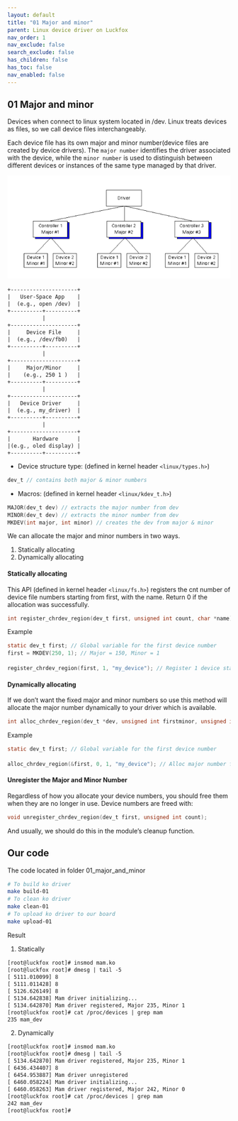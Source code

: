 ```yaml
---
layout: default
title: "01 Major and minor"
parent: Linux device driver on Luckfox
nav_order: 1
nav_exclude: false
search_exclude: false
has_children: false
has_toc: false
nav_enabled: false
---
```

## 01 Major and minor

Devices when connect to linux system located in /dev. Linux treats devices as files, so we call device files interchangeably.

Each device file has its own major and minor number(device files are created by device drivers). The ``major number`` identifies the driver associated with the device, while the ``minor number`` is used to distinguish between different devices or instances of the same type managed by that driver.

<center>
<img src="/assets/images/major_and_minor.png" 
alt="Luckfox pico ultra - Wifi version" />
</center>

```
+---------------------+
|   User-Space App    |
|  (e.g., open /dev)  |
+----------+----------+
           |
+---------------------+
|     Device File     |
|  (e.g., /dev/fb0)   |
+----------+----------+
           |
+---------------------+
|     Major/Minor     |
|    (e.g., 250 1 )   |
+----------+----------+
           |
+---------------------+
|   Device Driver     |
|  (e.g., my_driver)  |
+----------+----------+
           |
+---------------------+
|       Hardware      |
|(e.g., oled display) |
+----------+----------+
```

+ Device structure type: (defined in kernel header ``<linux/types.h>``)
```c
dev_t // contains both major & minor numbers
```

+ Macros: (defined in kernel header ``<linux/kdev_t.h>``)
```c
MAJOR(dev_t dev) // extracts the major number from dev
MINOR(dev_t dev) // extracts the minor number from dev
MKDEV(int major, int minor) // creates the dev from major & minor
```


We can allocate the major and minor numbers in two ways.

1. Statically allocating
2. Dynamically allocating

#### Statically allocating
This API (defined in kernel header ``<linux/fs.h>``) registers the cnt number of device file numbers starting from first, with the name. Return 0 if the allocation was successfully.

```c
int register_chrdev_region(dev_t first, unsigned int count, char *name);
```
Example
```c
static dev_t first; // Global variable for the first device number
first = MKDEV(250, 1); // Major = 150, Minor = 1

register_chrdev_region(first, 1, "my_device"); // Register 1 device started from first dev with the name my_device
```

#### Dynamically allocating
If we don’t want the fixed major and minor numbers so use this method will allocate the major number dynamically to your driver which is available.
```c
int alloc_chrdev_region(dev_t *dev, unsigned int firstminor, unsigned int count, char *name);
```
Example
```c
static dev_t first; // Global variable for the first device number

alloc_chrdev_region(&first, 0, 1, "my_device"); // Alloc major number for first dev with 1 device, the minor number starts from 0 and the name is my_device
```

#### Unregister the Major and Minor Number
Regardless of how you allocate your device numbers, you should free them when they are no longer in use. Device numbers are freed with:

```c
void unregister_chrdev_region(dev_t first, unsigned int count);
```
And usually, we should do this in the module’s cleanup function.


## Our code
The code located in folder 01_major_and_minor
```bash
# To build ko driver 
make build-01
# To clean ko driver 
make clean-01 
# To upload ko driver to our board 
make upload-01 
```

Result

1. Statically
```
[root@luckfox root]# insmod mam.ko
[root@luckfox root]# dmesg | tail -5
[ 5111.010099] 8
[ 5111.011428] 8
[ 5126.626149] 8
[ 5134.642838] Mam driver initializing...
[ 5134.642870] Mam driver registered, Major 235, Minor 1
[root@luckfox root]# cat /proc/devices | grep mam
235 mam_dev
```
2. Dynamically
```
[root@luckfox root]# insmod mam.ko
[root@luckfox root]# dmesg | tail -5
[ 5134.642870] Mam driver registered, Major 235, Minor 1
[ 6436.434407] 8
[ 6454.953887] Mam driver unregistered
[ 6460.058224] Mam driver initializing...
[ 6460.058263] Mam driver registered, Major 242, Minor 0
[root@luckfox root]# cat /proc/devices | grep mam
242 mam_dev
[root@luckfox root]#
```